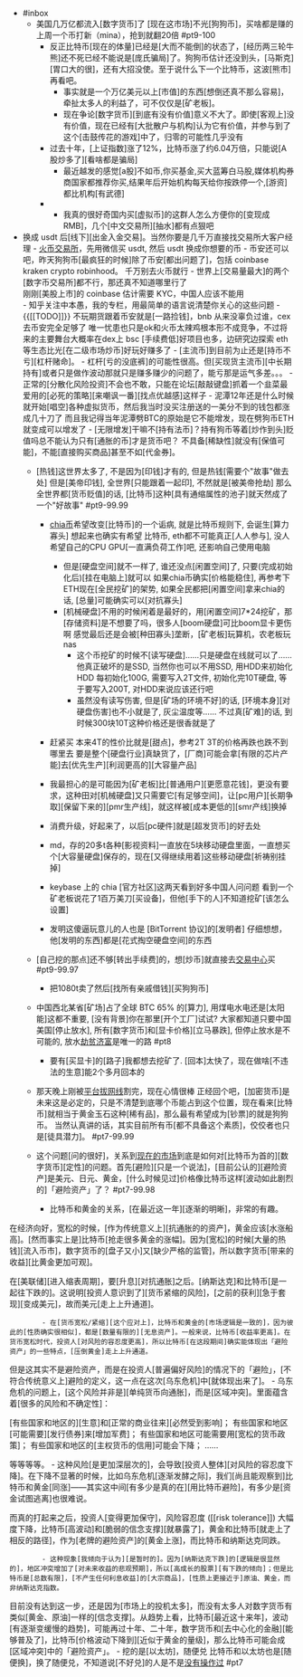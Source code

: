 - #inbox
    - 美国几万亿都流入[数字货币]了
[现在这市场]不光[狗狗币]，买啥都是赚的
上周一个币打新（mina），抢到就翻20倍 #pt9-100
        - 反正比特币[现在的体量]已经是[大而不能倒]的状态了，[经历两三轮牛熊]还不死已经不能说是[庞氏骗局]了。狗狗币估计还没到头，[马斯克][胃口大的很]，还有大招没使。至于说什么下一个比特币，这波[熊市]再看吧。
            - 事实就是一个万亿美元以上[市值]的东西[想倒还真不那么容易]，牵扯太多人的利益了，可不仅仅是[矿老板]。
            - 现在争论[数字货币][到底有没有价值]意义不大了。即使[客观上]没有价值，现在已经有[大批散户与机构]认为它有价值，并参与到了这个[击鼓传花的游戏]中了，归零的可能性几乎没有
        - 过去十年，[上证指数]涨了12%，比特币涨了约6.04万倍，只能说[A股炒多了][看啥都是骗局]
            - 最近越发的感觉[a股]不如币,你买基金,买大蓝筹白马股,媒体机构券商国家都推荐你买,结果年后开始机构每天给你按跌停一个,[游资]都比机构[有武德]
        - - 我真的很好奇国内买[虚拟币]的这群人怎么方便你的[变现成 RMB]，几个[中文交易所][抽水]都有点狠吧
- 换成 usdt 后[线下][出金入金交易]。当然你要是几千万直接找交易所大客户经理
            - [火币交易所](https://www.huobi.li/zh-cn/topic/invited/?invite_code=8ykj5)，先用微信买 usdt, 然后 usdt 换成你想要的币
            - 币安还可以吧，昨天狗狗币[最疯狂的时候]除了币安[都出问题了]，包括 coinbase kraken crypto robinhood。
千万别去火币就行
            - 世界上[交易量最大]的两个[数字币交易所]都不行，那还真不知道哪里行了     
刚刚[美股上市]的 coinbase 估计需要 KYC，中国人应该不能用   
            - 知乎关注中本愚，我的专栏，用最简单的语言说清楚你关心的这些问题
            - {{[[TODO]]}} 不玩期货跟着币安就是[一路捡钱]，bnb 从来没辜负过谁，cex 去币安完全足够了
唯一忧患也只是ok和火币太辣鸡根本形不成竞争，不过将来的主要舞台大概率在dex上
bsc [手续费低]好项目也多，边研究边探索 eth 等生态比光[在二级市场炒币]好玩好赚多了
        - [主流币]到目前为止还是[持币不亏][杠杆赌命]。
            - 杠杆[亏的没底裤]的可能性很高。但[买现货主流币][中长期持有]或者只是做作波动那就只是赚多赚少的问题了，能亏那是运气多差。。。
        - 正常的[分散化风险投资]不会也不敢，只能在论坛[敲敲键盘]抓着一个韭菜最爱用的[必死的策略][来嘲讽一番][找点优越感]这样子
            - 泥潭12年还是什么时候就开始[唱空]各种虚拟货币，然后我当时没买注册送的一美分不到的钱包都涨成几十刀了
而且我记得当年泥潭劈BTC的原始是它不能增发，现在劈狗币ETH就变成可以增发了
        - [无限增发]干嘛不[持有法币]？持有狗币等着[炒作到头]贬值吗总不能认为只有[通胀的币]才是货币吧？
不具备[稀缺性]就没有[保值可能]，不能[直接购买商品]甚至不如[代金券]。
    - [热钱]这世界太多了, 不是因为[印钱]才有的, 但是热钱[需要个"故事"做去处]
但是[美帝印钱], 全世界[只能跟着一起印], 不然就是[被美帝抢劫]
那么全世界都[货币贬值]的话, [比特币]这种[具有通缩属性的池子]就天然成了一个"好故事" #pt9-99.99
        - [chia币](https://bbs.saraba1st.com/2b/thread-1998785-14-2.html)希望改变[比特币]的一个诟病, 就是比特币规则下, 会诞生[算力寡头]
想起来也确实有希望
比特币, eth都不可能真正[人人参与], 没人希望自己的CPU GPU[一直满负荷工作]吧, 还影响自己使用电脑

            - 但是[硬盘空间]就不一样了, 谁还没点[闲置空间]了, 只要(完成初始化后)[挂在电脑上]就可以
如果chia币确实[价格能稳住], 再参考下ETH现在[全民挖矿]的架势, 如果全民都把[闲置空间]拿来chia的话, [总量]可能确实可以[对抗寡头]
            - [机械硬盘]不用的时候闲着是最好的，用[闲置空间]7*24挖矿，那[存储资料]是不想要了吗，很多人[boom硬盘]可比boom显卡更伤啊
感觉最后还是会被[种田寡头]垄断，[矿老板]玩算机，农老板玩 nas
                - 这个币挖矿的时候不[读写硬盘]……只是硬盘在线就可以了……
他真正破坏的是SSD, 当然你也可以不用SSD, 用HDD来初始化HDD
每初始化100G, 需要写入2T文件, 初始化完10T硬盘, 等于要写入200T, 对HDD来说应该还行吧
                - 虽然没有读写伤害, 但是[矿场的环境不好]的话, [环境本身][对硬盘伤害]也不小就是了, 灰尘温度等……
不过真[矿难]的话, 到时候300块10T这种价格还是很香就是了
        - 赶紧买
本来4T的性价比就是[甜点]，参考2T 3T的价格再跌也跌不到哪里去
要是整个[硬盘行业]真缺货了，[厂商]可能会拿[有限的芯片产能]去[优先生产][利润更高的][大容量产品]
        - 我最担心的是可能因为[矿老板]比[普通用户][更愿意花钱]，更没有要求，这种田对[机械硬盘]又只需要它[有足够空间]，让[pc用户][长期争取][保留下来的][pmr生产线]，就这样被[成本更低的][smr产线]换掉
        - 消费升级，好起来了，以后[pc硬件]就是[超发货币]的好去处
        - md，存的20多t各种[影视资料]一直放在5块移动硬盘里面，一直想买个[大容量硬盘]保存的，现在[又得继续用着]这些移动硬盘[祈祷别挂掉]
        - keybase 上的 chia [官方社区]这两天看到好多中国人问问题 
看到一个矿老板说花了1百万美刀[买设备]，但他[手下的人]不知道挖矿[该怎么设置]
        - 发明这傻逼玩意儿的人也是 [BitTorrent 协议]的[发明者]
仔细想想，他[发明的东西]都是[花式掏空硬盘空间]的东西 
    - [自己挖的那点]还不够[转出手续费]的，想[炒币]就直接去[交易中心](https://bbs.saraba1st.com/2b/thread-1999374-1-2.html)买 #pt9-99.97
        - 把1080t卖了然后[找所有亲戚借钱][买狗狗币]
    - 中国西北某省[矿场]占了全球 BTC 65% 的[算力], 用煤电水电还是[太阳能]这都不重要, [没有背景]你在那里[开个工厂]试试? 大家都知道只要中国美国[停止放水], 所有[数字货币]和[显卡价格][立马暴跌], 但停止放水是不可能的, 放水[劫贫济富](https://bbs.saraba1st.com/2b/forum.php?mod=viewthread&tid=1997895)是唯一的路 #pt8
        - 要有[买显卡]的[路子]我都想去挖矿了. [回本]太快了，现在做啥[不违法的生意]能2个多月回本的
    - 那天晚上刚被[平台拔网线](https://bbs.saraba1st.com/2b/thread-1999482-3-1.html)割完，现在心情很棒
正经回个吧，[加密货币]是未来这是必定的，只是不清楚到底哪个币能占到这个位置，现在看来[比特币]就相当于黄金玉石这种[稀有品]，那么最有希望成为[钞票]的就是狗狗币。
当然认真讲的话，其实目前所有币[都不具备这个素质]，佼佼者也只是[徒具潜力]。 #pt7-99.99
    - 这个问题[问的很好]，关系到[现在的市场](https://www.zhihu.com/question/518461362/answer/2364494644)到底是如何对[比特币为首的][数字货币][定性]的问题。首先[避险][只是一个说法]，[目前公认的][避险资产]是美元、日元、黄金，[什么时候见过]价格像比特币这样[波动如此剧烈的]「避险资产」了？ #pt7-99.98


        - 比特币和黄金的关系，[在最近这一年][逐渐的明晰]，非常的有趣。

在经济向好，宽松的时候，[作为传统意义上][抗通胀的的资产]，黄金应该[水涨船高]。[然而事实上是]比特币[抢走很多黄金的涨幅]。因为[宽松]的时候[大量的热钱][流入币市]，数字货币的[盘子又小]又[缺少严格的监管]，所以数字货币[带来的收益][比黄金更加可观]。

在[美联储][进入缩表周期]，要[升息][对抗通胀]之后。[纳斯达克]和比特币[是一起往下跌的]。这说明[投资人意识到了][货币紧缩的风险]，[之前的获利][急于套现][变成美元]，故而美元[走上上升通道]。


            - 在[货币宽松/紧缩][这个应对上]，比特币和黄金的[市场逻辑是一致的]，因为彼此的[性质确实很相似]，都是[数量有限的][无息资产]。一般来说，比特币[收益率更高]。在货币宽松时代，投资人[对风险的容忍度更高]，所以比特币[在这段期间]确实能体现出「避险资产」的一些特点，[压倒黄金]走上上升通道。

但是这其实不是避险资产，而是在投资人[普遍偏好风险]的情况下的「避险」，[不符合传统意义上]避险的定义，这一点在这次[乌东危机]中[就体现出来了]。
        - 乌东危机的问题上，[这个风险并非是][单纯货币向通胀]，而是[区域冲突]。里面蕴含着[很多的风险和不确定性]：

[有些国家和地区的][生意]和[正常的商业往来][必然受到影响]；
有些国家和地区[可能需要][发行债券]来[增加军费]；
有些国家和地区可能需要用[宽松的货币政策]；
有些国家和地区的[主权货币的信用]可能会下降；
……

等等等等。
            - 这种风险[是更加深层次的]，会导致[投资人整体][对风险的容忍度下降]。在下降不显著的时候，比如乌东危机[逐渐发酵之际]，我们[尚且能观察到]比特币和黄金[同涨]——其实这中间[有多少是真的在][用比特币避险]，有多少是[资金试图逃离]也很难说。

而真的打起来之后，投资人[变得更加保守]，风险容忍度 ([[risk tolerance]]) 大幅度下降，比特币[高波动]和[脆弱的信念支撑][就暴露了]，黄金和比特币[就走上了相反的路径]，作为[老牌的避险资产]的[黄金上涨]，而比特币和纳斯达克同跌。


            - 这种现象[我倾向于认为][是暂时的]。因为[纳斯达克下跌]的[逻辑是很显然的]，地区冲突增加了[对未来收益的悲观预期]，所以[高成长的股票][有下跌的倾向]；但是比特币是[总数有限]，[不产生任何利息收益]的[大宗商品]，[性质上更接近于]原油、黄金，而非纳斯达克指数。

目前没有达到这一步，还是因为[市场上的投机太多]，而没有太多人对数字货币有类似[黄金、原油]一样的[信念支撑]。从趋势上看，比特币[最近这十来年]，波动[有逐渐变缓慢的趋势]，可能再过十年、二十年，数字货币和[去中心化的金融][能够普及了]，比特币[价格波动下降到][近似于黄金的量级]，那么比特币可能会成[区域冲突]中的「避险资产」。
    - 挖的是[以太坊]，随便兑
比特币和以太坊也是[随便换]，换了随便兑，不知道说[不好兑]的人是不是[没有操作过](https://bbs.saraba1st.com/2b/thread-1997502-2-1.html) #pt7

